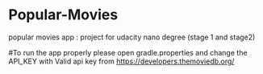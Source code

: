 # Popular-Movies
popular movies app : project for udacity nano degree (stage 1 and stage2)


#To run the app properly please open gradle.properties and change the API_KEY with Valid api key from https://developers.themoviedb.org/
